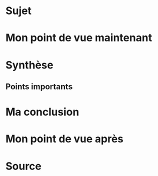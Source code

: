 
# Sujet

# Mon point de vue maintenant

# Synthèse

## Points importants

# Ma conclusion

# Mon point de vue après
# Source